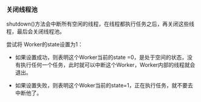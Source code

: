 ### 关闭线程池

shutdown()方法会中断所有空闲的线程，在线程都执行任务之后，再关闭这些线程，最后会关闭线程池。

尝试将 Worker的state设置为1：

- 如果设置成功，则表明这个Worker当前的state =0，是处于空间的状态，没有执行任何一个任务，此时就可以中断这个Worker，Worker内部的线程就会退出。

- 如果设置失败，则表明这个Woker当前的state=1，正在执行任务，就不要去中断他了。



